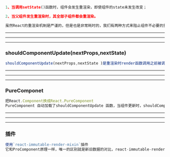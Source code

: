 ```js
1、当调用setState()函数时，组件会发生重渲染，即使组件的state未发生改变；

2、当父组件发生重渲染时，其全部子组件都会重渲染。

虽然React的重渲染机制是严谨的，但是也是非常耗时的，我们有两种方式来阻止组件不必要的重渲染。
```

---

---

---



### shouldComponentUpdate(nextProps,nextState)

```js
shouldComponentUpdate(nextProps,nextState )是重渲染时render函数调用之前被调用的函数，它接收两个参数：nextProps和nextState，分别表示下一个props和下一个state的值，并且，当函数返回false时，阻止接下来的render()函数的调用，阻止组件重渲染，而返回true时，组件照常重渲染，React默认返回true。
```

---

---

---



### PureComponet

```js
把React.Component换成React.PureComponent
PureComponent 自动加载了shouldComponentUpdate 函数，当组件更新时，shouldComponentUpdate 对props和state进行了一层浅比较，如果组件的props和state都没有发生改变，render方法就不会触发，省去Virtual DOM的生成和对比过程，达到提升性能的目的。
```

---

---

---



### 插件

```js
使用`react-immutable-render-mixin`插件
它和ProComponent原理一样，唯一的区别就是新旧数据的对比，react-immutable-render-mixin用了immutable-js 的is()方法去做对比，性能强，复杂类型数据也能对比
```

